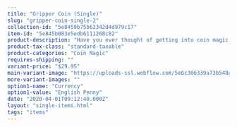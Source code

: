 ```yaml
---
title: "Gripper Coin (Single)"
slug: "gripper-coin-single-2"
collection-id: "5e8459b75b62342d4d979c17"
item-id: "5e845b083e5edb6111268c82"
product-description: "Have you ever thought of getting into coin magic but were put off by all the hard coin sleights that comes with it? Well, we have now solved that problem. Introducing the Gripper Coins. The Gripper Coins are a special, handmade coin that has a space-age silicone band embedded into the edge of the coin which prevents it from slipping in just about any palming position you decide to use. For the beginner coin workers, the Gripper Coins will enhance your learning process immensely when you are practicing your various palming moves. And for the seasoned professionals, the Gripper Coins will give you that sure-locking feel in any of your desired coin palms. The Gripper Coin comes in 6 different denominations, the U.S. quarter, the U.S. half dollar, the Euro 50 cent piece, the British 10 pence, the U.S. Eisenhower and the English penny."
product-tax-class: "standard-taxable"
product-categories: "Coin Magic"
requires-shipping: ""
variant-price: "$29.95"
main-variant-image: "https://uploads-ssl.webflow.com/5e6c306339a73b548db5c522/5e845b08296ec161c7abf5db_5e6d6442c88235735fdaeb46_rpr-gripper-coin-single-english-penny-full.png"
more-variant-images: ""
option1-name: "Currency"
option1-value: "English Penny"
date: "2020-04-01T09:12:40.000Z"
layout: "single-items.html"
tags: "items"
---
```



